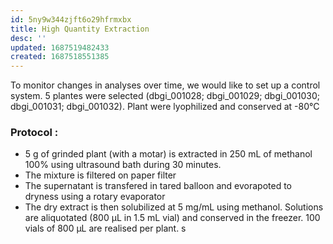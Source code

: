```yaml
---
id: 5ny9w344zjft6o29hfrmxbx
title: High Quantity Extraction
desc: ''
updated: 1687519482433
created: 1687518551385
---
```


To monitor changes in analyses over time, we would like to set up a control system. 5 plantes were selected (dbgi_001028; dbgi_001029; dbgi_001030; dbgi_001031; dbgi_001032). Plant were lyophilized and conserved at -80°C 

### Protocol : 
- 5 g of grinded plant (with a motar) is extracted in 250 mL of methanol 100% using ultrasound bath during 30 minutes. 
- The mixture is filtered on paper filter  
- The supernatant is transfered in tared balloon and evorapoted to dryness using a rotary evaporator 
- The dry extract is then solubilized at 5 mg/mL using methanol. Solutions are aliquotated (800 µL in 1.5 mL vial) and conserved in the freezer. 100 vials of 800 µL are realised per plant.
s